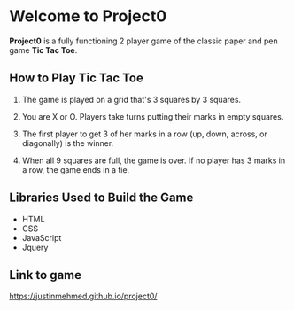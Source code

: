 # Welcome to Project0 


**Project0** is a fully functioning 2 player game of the classic paper and pen game **Tic Tac Toe**.

## How to Play Tic Tac Toe 

1. The game is played on a grid that's 3 squares by 3 squares.

2. You are X or O. Players take turns putting their marks in empty squares.

3. The first player to get 3 of her marks in a row (up, down, across, or diagonally) is the winner.

4. When all 9 squares are full, the game is over. If no player has 3 marks in a row, the game ends in a tie.

## Libraries Used to Build the Game 

* HTML
* CSS 
* JavaScript
* Jquery 

## Link to game 
https://justinmehmed.github.io/project0/